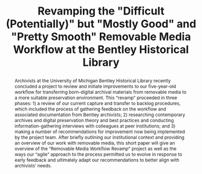 ---
abstract: 'Archivists at the University of Michigan Bentley Historical Library recently
  concluded a project to review and initiate improvements to our five-year-old workflow
  for transferring born-digital archival materials from removable media to a more
  suitable preservation environment. This “revamp” proceeded in three phases: 1) a
  review of our current capture and transfer to backlog procedures, which included
  the process of gathering feedback on the workflow and associated documentation from
  Bentley archivists; 2) researching contemporary archives and digital preservation
  theory and best practices and conducting information-gathering interviews with colleagues
  at peer institutions; and 3) making a number of recommendations for improvement
  now being implemented by the project team. After briefly outlining our institutional
  context and providing an overview of our work with removable media, this short paper
  will give an overview of the “Removable Media Workflow Revamp” project as well as
  the ways our “agile” approach to the process permitted us to evolve in response
  to early feedback and ultimately adapt our recommendations to better align with
  archivists’ needs.'
creators:
- Eckard, Max
- Alexa
date: null
document_url: https://services.phaidra.univie.ac.at/api/object/o:923647/download
grand_parent: iPRES
institutions: []
keywords:
- boston
landing_page_url: https://phaidra.univie.ac.at/o:923647
language: eng
layout: publication
license: CC BY 4.0 International
notes_url: null
parent: iPRES 2018
presentation_url: null
publication_type: paper
size: 71917
source_name: iPRES
title: Revamping the "Difficult (Potentially)" but "Mostly Good" and "Pretty Smooth"
  Removable Media Workflow at the Bentley Historical Library
year: 2018
---